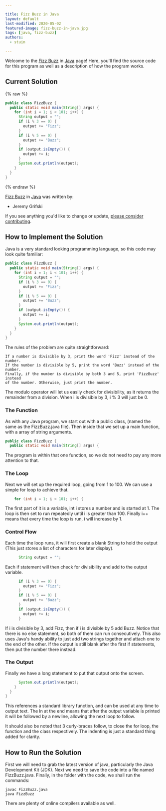 ```yaml
---

title: Fizz Buzz in Java
layout: default
last-modified: 2020-05-02
featured-image: fizz-buzz-in-java.jpg
tags: [java, fizz-buzz]
authors:
  - stuin

---
```


Welcome to the [Fizz Buzz](https://sampleprograms.io/projects/fizz-buzz) in [Java](https://sampleprograms.io/languages/java) page! Here, you'll find the source code for this program as well as a description of how the program works.

## Current Solution

{% raw %}

```java
public class FizzBuzz {
  public static void main(String[] args) {
    for (int i = 1; i < 101; i++) {
      String output = "";
      if (i % 3 == 0) {
        output += "Fizz";
      }
      if (i % 5 == 0) {
        output += "Buzz";
      }
      if (output.isEmpty()) {
        output += i;
      }
      System.out.println(output);
    }
  }
}
```

{% endraw %}

[Fizz Buzz](https://sampleprograms.io/projects/fizz-buzz) in [Java](https://sampleprograms.io/languages/java) was written by:

- Jeremy Grifski

If you see anything you'd like to change or update, [please consider contributing](https://github.com/TheRenegadeCoder/sample-programs).

## How to Implement the Solution

Java is a very standard looking programming language, so this code may look quite familiar:

```java
public class FizzBuzz {
  public static void main(String[] args) {
    for (int i = 1; i < 101; i++) {
      String output = "";
      if (i % 3 == 0) {
        output += "Fizz";
      }
      if (i % 5 == 0) {
        output += "Buzz";
      }
      if (output.isEmpty()) {
        output += i;
      }
      System.out.println(output);
    }
  }
}
```

The rules of the problem are quite straightforward:

    If a number is divisible by 3, print the word 'Fizz' instead of the number.
    If the number is divisible by 5, print the word 'Buzz' instead of the number.
    Finally, if the number is divisible by both 3 and 5, print 'FizzBuzz' instead
    of the number. Otherwise, just print the number.

The modulo operator will let us easily check for divisibility, as it returns the remainder
from a division. When i is divisible by 3, i % 3 will just be 0.

### The Function

As with any Java program, we start out with a public class, (named the same as the
FizzBuzz.java file). Then inside that we set up a main function, with a array of string arguments.

```java
public class FizzBuzz {
  public static void main(String[] args) {
```

The program is within that one function, so we do not need to pay any more attention to that.

### The Loop

Next we will set up the required loop, going from 1 to 100. We can use a simple for
loop to achieve that.

```java
    for (int i = 1; i < 101; i++) {
```

The first part of it is a variable, int i stores a number and is started at 1.
The loop is then set to run repeatedly until i is greater than 100. Finally i++ means
that every time the loop is run, i will increase by 1.

### Control Flow

Each time the loop runs, it will first create a blank String to hold the output
(This just stores a list of characters for later display).

```java
      String output = "";
```

Each if statement will then check for divisibility and add to the output variable.

```java
      if (i % 3 == 0) {
        output += "Fizz";
      }
      if (i % 5 == 0) {
        output += "Buzz";
      }
      if (output.isEmpty()) {
        output += i;
      }
```

If i is divisible by 3, add Fizz, then if i is divisible by 5 add Buzz. Notice
that there is no else statement, so both of them can run consecutively. This
also uses Java's handy ability to just add two strings together and attach one
to the end of the other. If the output is still blank after the first if
statements, then put the number there instead.

### The Output

Finally we have a long statement to put that output onto the screen.

```java
      System.out.println(output);
    }
  }
}
```

This references a standard library function, and can be used at any time to output
text. The ln at the end means that after the output variable is printed it will
be followed by a newline, allowing the next loop to follow.

It should also be noted that 3 curly-braces follow, to close the for loop, the
function and the class respectively. The indenting is just a standard thing added
for clarity.


## How to Run the Solution

First we will need to grab the latest version of java, particularly the Java
Development Kit (JDK). Next we need to save the code into a file named
FizzBuzz.java. Finally, in the folder with the code, we shall run the commands:

```console
javac FizzBuzz.java
java FizzBuzz
```

There are plenty of online compilers available as well.

